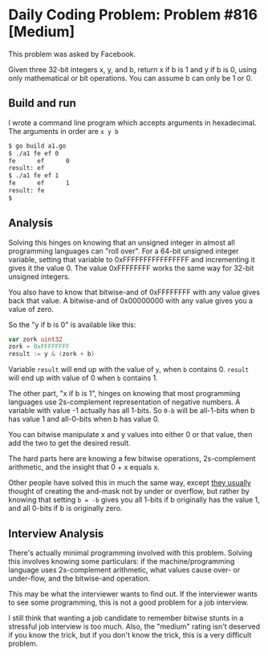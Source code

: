 # Daily Coding Problem: Problem #816 [Medium] 

This problem was asked by Facebook.

Given three 32-bit integers x, y, and b,
return x if b is 1 and y if b is 0,
using only mathematical or bit operations.
You can assume b can only be 1 or 0.

## Build and run

I wrote a command line program which accepts arguments in hexadecimal.
The arguments in order are `x y b`

```sh
$ go build a1.go
$ ./a1 fe ef 0
fe      ef      0
result: ef
$ ./a1 fe ef 1
fe      ef      1
result: fe
$
```

## Analysis

Solving this hinges on knowing that an unsigned integer
in almost all programming languages can "roll over".
For a 64-bit unsigned integer variable,
setting that variable to 0xFFFFFFFFFFFFFFFF and incrementing
it gives it the value 0.
The value 0xFFFFFFFF works the same way for 32-bit unsigned integers.

You also have to know that bitwise-and of 0xFFFFFFFF with
any value gives back that value.
A bitwise-and of 0x00000000 with any value gives you
a value of zero.

So the "y if b is 0" is available like this:

```go
var zork uint32
zork = 0xFFFFFFFF 
result := y & (zork + b)
``` 

Variable `result` will end up with the value of `y`,
when `b` contains 0.
`result` will end up with value of 0 when `b` contains 1.

The other part, "x if b is 1", hinges on knowing that
most programming languages use 2s-complement representation
of negative numbers.
A variable with value -1 actually has all 1-bits.
So `0-b` will be all-1-bits when b has value 1 and all-0-bits
when b has value 0.

You can bitwise manipulate x and y values into either 0 or that value,
then add the two to get the desired result.

The hard parts here are knowing a few bitwise operations,
2s-complement arithmetic, and the insight that 0 + x equals x.

Other people have solved this in much the same way,
except [they usually](https://github.com/iamvictorli/Daily-Coding-Problem/blob/master/solutions/81-90/Problem85.js)
thought of creating the and-mask not by under or overflow,
but rather by knowing that setting `b = -b` gives you all 1-bits
if b originally has the value 1, and all 0-bits if b is originally zero.

## Interview Analysis

There's actually minimal programming involved with this problem.
Solving this involves knowing some particulars:
if the machine/programming language uses 2s-complement arithmetic,
what values cause over- or under-flow,
and the bitwise-and operation.

This may be what the interviewer wants to find out.
If the interviewer wants to see some programming,
this is not a good problem for a job interview.

I still think that wanting a job candidate to remember bitwise stunts
in a stressful job interview is too much.
Also, the "medium" rating isn't deserved if you know the trick,
but if you don't know the trick, this is a very difficult problem.
